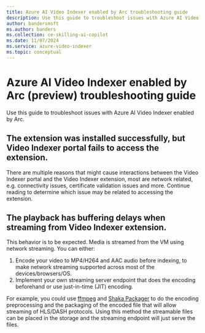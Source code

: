 ```yaml
---
title: Azure AI Video Indexer enabled by Arc troubleshooting guide  
description: Use this guide to troubleshoot issues with Azure AI Video Indexer enabled by Arc.
author: bandersmsft
ms.author: banders
ms.collection: ce-skilling-ai-copilot
ms.date: 11/07/2024
ms.service: azure-video-indexer
ms.topic: conceptual
---
```


# Azure AI Video Indexer enabled by Arc (preview) troubleshooting guide

Use this guide to troubleshoot issues with Azure AI Video Indexer enabled by Arc.

## The extension was installed successfully, but Video Indexer portal fails to access the extension.
There are multiple reasons that might cause interactions between the Video Indexer portal and the Video Indexer extension, most are network related, e.g. connectivity issues, certificate validation issues and more. Continue reading to determine which issue may be related to accessing the extension.
 
## The playback has buffering delays when streaming from Video Indexer extension.
This behavior is to be expected. Media is streamed from the VM using network streaming. You can either: 

1. Encode your video to MP4/H264 and AAC audio before indexing, to make network streaming supported across most of the devices/browsers/OS.
1. Implement your own streaming server endpoint that does the encoding beforehand or use just-in-time (JIT) encoding.

For example, you could use [ffmpeg](https://ffmpeg.org/) and [Shaka Packager](https://github.com/shaka-project/shaka-packager) to do the encoding preprocessing and the packaging of the encoded file that will allow streaming of HLS/DASH protocols. Using this method the streamable files can be placed in the storage and the streaming endpoint will just serve the files. 
